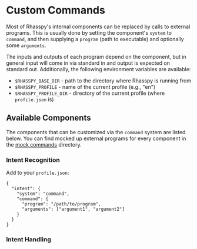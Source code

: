 # Custom Commands

Most of Rhasspy's internal components can be replaced by calls to external
programs. This is usually done by setting the component's `system` to `command`,
and then supplying a `program` (path to executable) and optionally some
`arguments`.

The inputs and outputs of each program depend on the component, but in general
input will come in via standard in and output is expected on standard out.
Additionally, the following environment variables are available:

* `$RHASSPY_BASE_DIR` - path to the directory where Rhasspy is running from
* `$RHASSPY_PROFILE` - name of the current profile (e.g., "en")
* `$RHASSPY_PROFILE_DIR` - directory of the current profile (where `profile.json` is)

## Available Components

The components that can be customized via the `command` system are listed below.
You can find mocked up external programs for every component in the [mock
commands](https://github.com/synesthesiam/rhasspy-hassio-addon/tree/master/bin/mock-commands)
directory.

### Intent Recognition


Add to your `profile.json`:

    {
      "intent": {
        "system": "command",
        "command": {
          "program": "/path/to/program",
          "arguments": ["argument1", "argument2"]
        }
      }
    }

### Intent Handling

